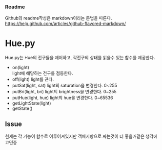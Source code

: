 ### Readme

Github의 readme작성은 markdown이라는 문법을 따른다. https://help.github.com/articles/github-flavored-markdown/

# Hue.py
Hue.py는 Hue의 전구들을 제어하고, 각전구의 상태를 읽을수 있는 함수를 제공한다.

* on(light) <br>
light에 해당하는 전구를 점등한다.
* off(light)
light를 끈다.
* putSat(light, sat)
light의 saturation을 변경한다. 0~255
* putBri(light, bri)
light의 brightness을 변경한다. 0~255
* putHue(light, hue)
light의 hue을 변경한다. 0~65536
* getLightState(light)
* getState()




## Issue
현제는 각 기능이 함수로 이루어져있지만 객체지향으로 짜는것이 더 좋을거같은 생각에 고민중
